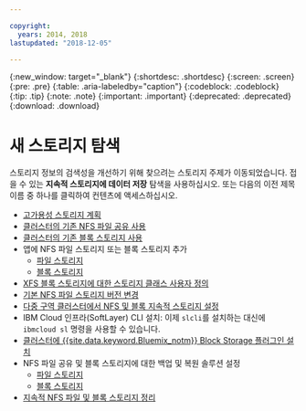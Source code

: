 ```yaml
---

copyright:
  years: 2014, 2018
lastupdated: "2018-12-05"

---
```


{:new_window: target="_blank"}
{:shortdesc: .shortdesc}
{:screen: .screen}
{:pre: .pre}
{:table: .aria-labeledby="caption"}
{:codeblock: .codeblock}
{:tip: .tip}
{:note: .note}
{:important: .important}
{:deprecated: .deprecated}
{:download: .download}


# 새 스토리지 탐색
스토리지 정보의 검색성을 개선하기 위해 찾으려는 스토리지 주제가 이동되었습니다. 접을 수 있는 **지속적 스토리지에 데이터 저장** 탐색을 사용하십시오. 또는 다음의 이전 제목 이름 중 하나를 클릭하여 컨텐츠에 액세스하십시오.

*  [고가용성 스토리지 계획](cs_storage_planning.html#storage_planning)
*  [클러스터의 기존 NFS 파일 공유 사용](cs_storage_file.html#existing_file)
*  [클러스터의 기존 블록 스토리지 사용](cs_storage_block.html#existing_block)
*  앱에 NFS 파일 스토리지 또는 블록 스토리지 추가
    * [파일 스토리지](cs_storage_file.html#add_file)
    * [블록 스토리지](cs_storage_block.html#add_block)
*  [XFS 블록 스토리지에 대한 스토리지 클래스 사용자 정의](cs_storage_block.html#custom_storageclass)
*  [기본 NFS 파일 스토리지 버전 변경](cs_storage_file.html#nfs_version)
*  [다중 구역 클러스터에서 NFS 및 블록 지속적 스토리지 설정](cs_storage_basics.html#multizone)
*  IBM Cloud 인프라(SoftLayer) CLI 설치: 이제 `slcli`를 설치하는 대신에 `ibmcloud sl` 명령을 사용할 수 있습니다.
*  [클러스터에 {{site.data.keyword.Bluemix_notm}} Block Storage 플러그인 설치](cs_storage_block.html#install_block)
*  NFS 파일 공유 및 블록 스토리지에 대한 백업 및 복원 솔루션 설정
    * [파일 스토리지](cs_storage_file.html#backup_restore)
    * [블록 스토리지](cs_storage_block.html#backup_restore)
*  [지속적 NFS 파일 및 블록 스토리지 정리](cs_storage_remove.html#cleanup)
